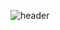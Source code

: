 ![header](https://capsule-render.vercel.app/api?type=venom&height=300&color=0:9600ff,100:5512fb&text=Hey%20there!%20I'm%20Benedetta&textBg=false&fontAlign=50&fontSize=21&descAlign=51&descAlignY=77)
<!--
**bene-vona/bene-vona** is a ✨ _special_ ✨ repository because its `README.md` (this file) appears on your GitHub profile.

Here are some ideas to get you started:

- 🔭 I’m currently working on ...
- 🌱 I’m currently learning ...
- 👯 I’m looking to collaborate on ...
- 🤔 I’m looking for help with ...
- 💬 Ask me about ...
- 📫 How to reach me: ...
- 😄 Pronouns: ...
- ⚡ Fun fact: ...
-->
